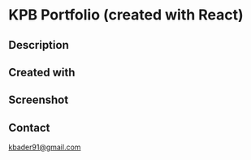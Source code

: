 # KPB Portfolio (created with React)

## Description 


## Created with 


## Screenshot


## Contact  
kbader91@gmail.com

